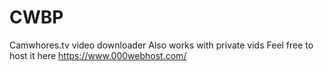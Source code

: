 # CWBP
Camwhores.tv video downloader
Also works with private vids
Feel free to host it here https://www.000webhost.com/
